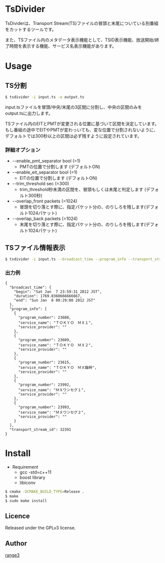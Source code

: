 TsDivider
====

TsDividerは、Transport Stream(TS)ファイルの冒頭と末尾についている別番組をカットするツールです。

また、TSファイル内のメタデータ表示機能として、TSID表示機能、放送開始/終了時間を表示する機能、サービス名表示機能があります。

# Usage

## TS分割
```bash
$ tsdivider -i input.ts -o output.ts
```
input.tsファイルを冒頭/中央/末尾の3区間に分割し、中央の区間のみをoutput.tsに出力します。

TSファイル内のEITとPMTが変更される位置に基づいて区間を決定しています。
もし番組の途中でEITやPMTが変わっいても、変な位置で分割されないように、デフォルトでは300秒以上の区間は必ず残すように設定されています。

### 詳細オプション
* --enable_pmt_separator bool (=1)
  *  PMTの位置で分割します (デフォルトON)
* --enable_eit_separator bool (=1)
  *  EITの位置で分割します (デフォルトON)
* --trim_threshold sec (=300)
  *  trim_threshold秒未満の区間を、冒頭もしくは末尾と判定します (デフォルト300秒)
* --overlap_front packets (=1024)
  *  冒頭を切り落とす際に、指定パケット分の、のりしろを残します(デフォルト1024パケット)
* --overlap_back packets (=1024)
  *  末尾を切り落とす際に、指定パケット分の、のりしろを残します(デフォルト1024パケット)

## TSファイル情報表示
```bash
$ tsdivider -i input.ts --broadcast_time --program_info --transport_stream_id --prettify
```
### 出力例
````
{
  "broadcast_time": {
    "begin": "Sat Jan  7 23:59:31 2012 JST",
    "duration": 1769.8360666666667,
    "end": "Sun Jan  8 00:29:00 2012 JST"
  },
  "program_info": [
    {
      "program_number": 23608,
      "service_name": "ＴＯＫＹＯ　ＭＸ１",
      "service_provider": ""
    },
    {
      "program_number": 23609,
      "service_name": "ＴＯＫＹＯ　ＭＸ２",
      "service_provider": ""
    },
    {
      "program_number": 23615,
      "service_name": "ＴＯＫＹＯ　ＭＸ臨時",
      "service_provider": ""
    },
    {
      "program_number": 23992,
      "service_name": "ＭＸワンセグ１",
      "service_provider": ""
    },
    {
      "program_number": 23993,
      "service_name": "ＭＸワンセグ２",
      "service_provider": ""
    }
  ],
  "transport_stream_id": 32391
}

````

# Install
* Requirement
  * gcc -std=c++11
  * boost library
  * libiconv

```bash
$ cmake -DCMAKE_BUILD_TYPE=Release .
$ make
$ sudo make install
```

## Licence

Released under the GPLv3 license.


## Author

[range3](https://github.com/range3/)
